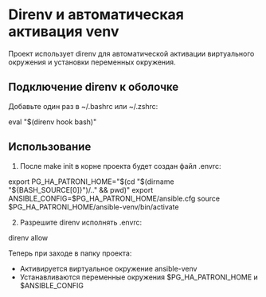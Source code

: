 # Direnv и автоматическая активация venv

Проект использует direnv для автоматической активации виртуального окружения и установки переменных окружения.

## Подключение direnv к оболочке

Добавьте один раз в ~/.bashrc или ~/.zshrc:

eval "$(direnv hook bash)"

## Использование

1. После make init в корне проекта будет создан файл .envrc:

export PG_HA_PATRONI_HOME="$(cd "$(dirname "${BASH_SOURCE[0]}")/.." && pwd)"
export ANSIBLE_CONFIG=$PG_HA_PATRONI_HOME/ansible.cfg
source $PG_HA_PATRONI_HOME/ansible-venv/bin/activate

2. Разрешите direnv исполнять .envrc:

direnv allow

Теперь при заходе в папку проекта:

- Активируется виртуальное окружение ansible-venv
- Устанавливаются переменные окружения $PG_HA_PATRONI_HOME и $ANSIBLE_CONFIG
